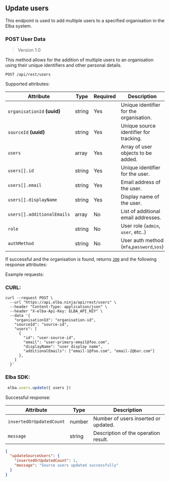 
## Update users
This endpoint is used to add multiple users to a specified organisation in the Elba system.

### POST User Data

> Version 1.0

This method allows for the addition of multiple users to an organisation using their unique identifiers and other personal details.

```plaintext
POST /api/rest/users
```

Supported attributes:

| Attribute                | Type     | Required | Description                                  |
|--------------------------|----------|----------|----------------------------------------------|
| `organisationId` **(uuid)**        | string   | Yes      | Unique identifier for the organisation.      |
| `sourceId`  **(uuid)**             | string   | Yes      | Unique source identifier for tracking.       |
| `users`                  | array    | Yes      | Array of user objects to be added.           |
| `users[].id`             | string   | Yes      | Unique identifier for the user.              |
| `users[].email`          | string   | Yes      | Email address of the user.                   |
| `users[].displayName`    | string   | Yes      | Display name of the user.                    |
| `users[].additionalEmails`| array  | No       | List of additional email addresses.         |
| `role`              | string   | No      | User role (`admin`, `user`, etc..)      |
| `authMethod`               | string   | No      | User auth method (`mfa`,`password`,`sos`)|

If successful and the organisation is found, returns [`200`](rest/index.md#status-codes) and the following response attributes:

Example requests:
### CURL:
```shell
curl --request POST \
  --url "https://api.elba.ninja/api/rest/users" \
  --header "Content-Type: application/json" \
  --header "X-elba-Api-Key: ELBA_API_KEY" \
  --data '{
    "organisationId": "organisation-id",
    "sourceId": "source-id",
    "users": [
      {
        "id": "user-source-id",
        "email": "user-primary-email@foo.com",
        "displayName": "user display name",
        "additionalEmails": ["email-1@foo.com", "email-2@bar.com"]
      },
    ]
  }'
```

### Elba SDK:
```javascript
 elba.users.update({ users })
```

Successful response:

| Attribute                | Type     | Description                          |
|--------------------------|----------|--------------------------------------|
| `insertedOrUpdatedCount` | number   | Number of users inserted or updated. |
| `message`               | string   | Description of the operation result.  |

```json
{
  "updateSourceUsers": {
    "insertedOrUpdatedCount": 1,
    "message": "Source users updated successfully"
  }
}
```
